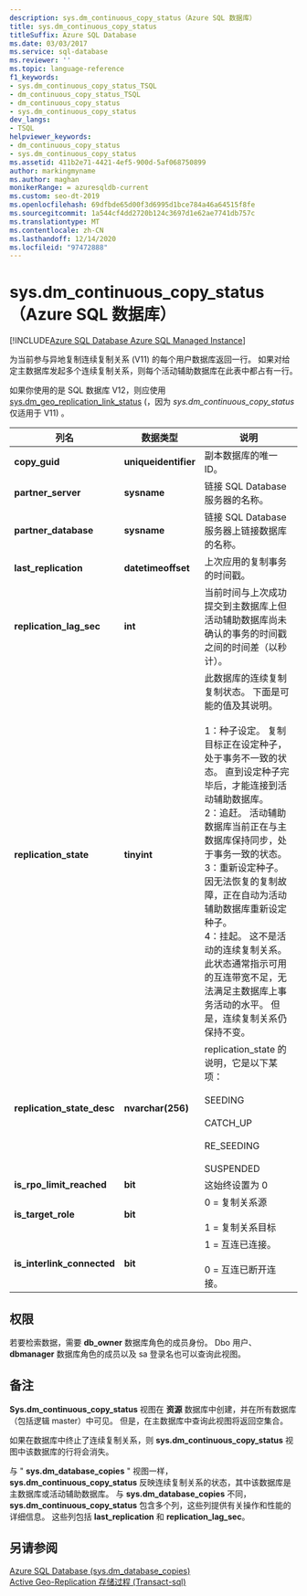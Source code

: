 ```yaml
---
description: sys.dm_continuous_copy_status（Azure SQL 数据库）
title: sys.dm_continuous_copy_status
titleSuffix: Azure SQL Database
ms.date: 03/03/2017
ms.service: sql-database
ms.reviewer: ''
ms.topic: language-reference
f1_keywords:
- sys.dm_continuous_copy_status_TSQL
- dm_continuous_copy_status_TSQL
- dm_continuous_copy_status
- sys.dm_continuous_copy_status
dev_langs:
- TSQL
helpviewer_keywords:
- dm_continuous_copy_status
- sys.dm_continuous_copy_status
ms.assetid: 411b2e71-4421-4ef5-900d-5af068750899
author: markingmyname
ms.author: maghan
monikerRange: = azuresqldb-current
ms.custom: seo-dt-2019
ms.openlocfilehash: 69dfbde65d00f3d6995d1bce784a46a64515f8fe
ms.sourcegitcommit: 1a544cf4dd2720b124c3697d1e62ae7741db757c
ms.translationtype: MT
ms.contentlocale: zh-CN
ms.lasthandoff: 12/14/2020
ms.locfileid: "97472888"
---
```

# <a name="sysdm_continuous_copy_status-azure-sql-database"></a>sys.dm_continuous_copy_status（Azure SQL 数据库）
[!INCLUDE[Azure SQL Database Azure SQL Managed Instance](../../includes/applies-to-version/asdb-asdbmi.md)]

  为当前参与异地复制连续复制关系 (V11) 的每个用户数据库返回一行。 如果对给定主数据库发起多个连续复制关系，则每个活动辅助数据库在此表中都占有一行。  
  
如果你使用的是 SQL 数据库 V12，则应使用 [sys.dm_geo_replication_link_status](../../relational-databases/system-dynamic-management-views/sys-dm-geo-replication-link-status-azure-sql-database.md) (，因为 *sys.dm_continuous_copy_status* 仅适用于 V11) 。

  
|列名|数据类型|说明|  
|-----------------|---------------|-----------------|  
|**copy_guid**|**uniqueidentifier**|副本数据库的唯一 ID。|  
|**partner_server**|**sysname**|链接 SQL Database 服务器的名称。|  
|**partner_database**|**sysname**|链接 SQL Database 服务器上链接数据库的名称。|  
|**last_replication**|**datetimeoffset**|上次应用的复制事务的时间戳。|  
|**replication_lag_sec**|**int**|当前时间与上次成功提交到主数据库上但活动辅助数据库尚未确认的事务的时间戳之间的时间差（以秒计）。|  
|**replication_state**|**tinyint**|此数据库的连续复制复制状态。 下面是可能的值及其说明。<br /><br /> 1：种子设定。 复制目标正在设定种子，处于事务不一致的状态。 直到设定种子完毕后，才能连接到活动辅助数据库。 <br />2：追赶。 活动辅助数据库当前正在与主数据库保持同步，处于事务一致的状态。<br />3：重新设定种子。 因无法恢复的复制故障，正在自动为活动辅助数据库重新设定种子。<br />4：挂起。 这不是活动的连续复制关系。 此状态通常指示可用的互连带宽不足，无法满足主数据库上事务活动的水平。 但是，连续复制关系仍保持不变。|  
|**replication_state_desc**|**nvarchar(256)**|replication_state 的说明，它是以下某项：<br /><br /> SEEDING<br /><br /> CATCH_UP<br /><br /> RE_SEEDING<br /><br /> SUSPENDED|  
|**is_rpo_limit_reached**|**bit**|这始终设置为 0|  
|**is_target_role**|**bit**|0 = 复制关系源<br /><br /> 1 = 复制关系目标|  
|**is_interlink_connected**|**bit**|1 = 互连已连接。<br /><br /> 0 = 互连已断开连接。|  
  
## <a name="permissions"></a>权限  
 若要检索数据，需要 **db_owner** 数据库角色的成员身份。 Dbo 用户、 **dbmanager** 数据库角色的成员以及 sa 登录名也可以查询此视图。  
  
## <a name="remarks"></a>备注  
 **Sys.dm_continuous_copy_status** 视图在 **资源** 数据库中创建，并在所有数据库（包括逻辑 master）中可见。 但是，在主数据库中查询此视图将返回空集合。  
  
 如果在数据库中终止了连续复制关系，则 **sys.dm_continuous_copy_status** 视图中该数据库的行将会消失。  
  
 与 " **sys.dm_database_copies** " 视图一样， **sys.dm_continuous_copy_status** 反映连续复制关系的状态，其中该数据库是主数据库或活动辅助数据库。 与 **sys.dm_database_copies** 不同， **sys.dm_continuous_copy_status** 包含多个列，这些列提供有关操作和性能的详细信息。 这些列包括 **last_replication** 和 **replication_lag_sec**。  
  
## <a name="see-also"></a>另请参阅  
 [Azure SQL Database &#40;sys.dm_database_copies&#41;](../../relational-databases/system-dynamic-management-views/sys-dm-database-copies-azure-sql-database.md)   
 [Active Geo-Replication 存储过程 &#40;Transact-sql&#41;](../system-stored-procedures/system-stored-procedures-transact-sql.md)  
  
